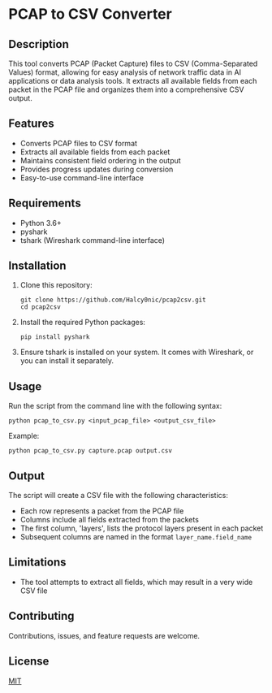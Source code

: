 # PCAP to CSV Converter

## Description

This tool converts PCAP (Packet Capture) files to CSV (Comma-Separated Values) format, allowing for easy analysis of network traffic data in AI applications or data analysis tools. It extracts all available fields from each packet in the PCAP file and organizes them into a comprehensive CSV output.

## Features

- Converts PCAP files to CSV format
- Extracts all available fields from each packet
- Maintains consistent field ordering in the output
- Provides progress updates during conversion
- Easy-to-use command-line interface

## Requirements

- Python 3.6+
- pyshark
- tshark (Wireshark command-line interface)

## Installation

1. Clone this repository:
   ```
   git clone https://github.com/Halcy0nic/pcap2csv.git
   cd pcap2csv
   ```

2. Install the required Python packages:
   ```
   pip install pyshark
   ```

3. Ensure tshark is installed on your system. It comes with Wireshark, or you can install it separately.

## Usage

Run the script from the command line with the following syntax:

```
python pcap_to_csv.py <input_pcap_file> <output_csv_file>
```

Example:
```
python pcap_to_csv.py capture.pcap output.csv
```

## Output

The script will create a CSV file with the following characteristics:

- Each row represents a packet from the PCAP file
- Columns include all fields extracted from the packets
- The first column, 'layers', lists the protocol layers present in each packet
- Subsequent columns are named in the format `layer_name.field_name`

## Limitations

- The tool attempts to extract all fields, which may result in a very wide CSV file

## Contributing

Contributions, issues, and feature requests are welcome.

## License

[MIT](https://choosealicense.com/licenses/mit/)
